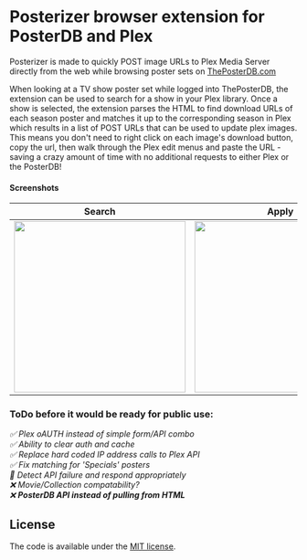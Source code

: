# Posterizer browser extension for PosterDB and Plex

Posterizer is made to quickly POST image URLs to Plex Media Server directly from the web while browsing poster sets on [ThePosterDB.com](https://theposterdb.com/)

When looking at a TV show poster set while logged into ThePosterDB, the extension can be used to search for a show in your Plex library. Once a show is selected, the extension parses the HTML to find download URLs of each season poster and matches it up to the corresponding season in Plex which results in a list of POST URLs that can be used to update plex images. This means you don't need to right click on each image's download button, copy the url, then walk through the Plex edit menus and paste the URL - saving a crazy amount of time with no additional requests to either Plex or the PosterDB!

#### Screenshots
Search                     |  Apply                    |  Recording               |
:-------------------------:|:-------------------------:|:-------------------------:
<img src="https://raw.githubusercontent.com/cbackas/Posterizer-Extension/master/screenshots/search.png" width="300" /> | <img src="https://raw.githubusercontent.com/cbackas/Posterizer-Extension/master/screenshots/apply.png" width="300" /> | <img src="https://raw.githubusercontent.com/cbackas/Posterizer-Extension/master/screenshots/recording.gif" width="300" />

### ToDo before it would be ready for public use:
<em>
  
  :white_check_mark: Plex oAUTH instead of simple form/API combo <br/>
  :white_check_mark: Ability to clear auth and cache <br/>
  :white_check_mark: Replace hard coded IP address calls to Plex API<br/>
  :white_check_mark: Fix matching for 'Specials' posters <br/>
  :large_orange_diamond: Detect API failure and respond appropriately <br/>
  :x: Movie/Collection compatability? <br/>
  :x: **PosterDB API instead of pulling from HTML** <br/>

</em>

## License

The code is available under the [MIT license](LICENSE).
